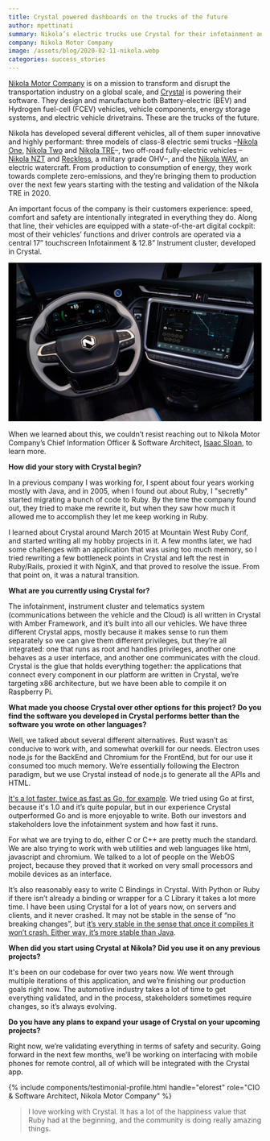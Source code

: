 ```yaml
---
title: Crystal powered dashboards on the trucks of the future
author: mpettinati
summary: Nikola’s electric trucks use Crystal for their infotainment and telematics system.
company: Nikola Motor Company
image: /assets/blog/2020-02-11-nikola.webp
categories: success_stories
---
```


[Nikola Motor Company](https://nikolamotor.com/) is on a mission to transform and disrupt the transportation industry on a global scale, and [Crystal](https://crystal-lang.org/) is powering their software. They design and manufacture both Battery-electric (BEV) and Hydrogen fuel-cell (FCEV) vehicles, vehicle components, energy storage systems, and electric vehicle drivetrains. These are the trucks of the future.

Nikola has developed several different vehicles, all of them super innovative and highly performant: three models of class-8 electric semi trucks –[Nikola One](https://nikolamotor.com/one), [Nikola Two](https://nikolamotor.com/two) and [Nikola TRE](https://nikolamotor.com/tre)–, two off-road fully-electric vehicles –[Nikola NZT](https://nikolamotor.com/nzt) and [Reckless](https://nikolamotor.com/reckless), a military grade OHV–, and the [Nikola WAV](https://nikolamotor.com/wav), an electric watercraft. From production to consumption of energy, they work towards complete zero-emissions, and they’re bringing them to production over the next few years starting with the testing and validation of the Nikola TRE in 2020.

An important focus of the company is their customers experience: speed, comfort and safety are intentionally integrated in everything they do. Along that line, their vehicles are equipped with a state-of-the-art digital cockpit: most of their vehicles’ functions and driver controls are operated via a central 17” touchscreen Infotainment & 12.8” Instrument cluster, developed in Crystal.

![The front panel of a Nikola truck](/assets/blog/2020-02-11-nikola-truck-front-panel.webp)

When we learned about this, we couldn’t resist reaching out to Nikola Motor Company’s Chief Information Officer & Software Architect, [Isaac Sloan](https://www.linkedin.com/in/isaac-sloan-29b30526), to learn more.

**How did your story with Crystal begin?**

In a previous company I was working for, I spent about four years working mostly with Java, and in 2005, when I found out about Ruby, I "secretly" started migrating a bunch of code to Ruby. By the time the company found out, they tried to make me rewrite it, but when they saw how much it allowed me to accomplish they let me keep working in Ruby.

I learned about Crystal around March 2015 at Mountain West Ruby Conf, and started writing all my hobby projects in it. A few months later, we had some challenges with an application that was using too much memory, so I tried rewriting a few bottleneck points in Crystal and left the rest in Ruby/Rails, proxied it with NginX, and that proved to resolve the issue. From that point on, it was a natural transition.

**What are you currently using Crystal for?**

The infotainment, instrument cluster and telematics system (communications between the vehicle and the Cloud) is all written in Crystal with Amber Framework, and it’s built into all our vehicles. We have three different Crystal apps, mostly because it makes sense to run them separately so we can give them different privileges, but they’re all integrated: one that runs as root and handles privileges, another one behaves as a user interface, and another one communicates with the cloud. Crystal is the glue that holds everything together: the applications that connect every component in our platform are written in Crystal, we’re targeting x86 architecture, but we have been able to compile it on Raspberry Pi.

**What made you choose Crystal over other options for this project? Do you find the software you developed in Crystal performs better than the software you wrote on other languages?**

Well, we talked about several different alternatives. Rust wasn’t as conducive to work with, and somewhat overkill for our needs. Electron uses node.js for the BackEnd and Chromium for the FrontEnd, but for our use it consumed too much memory. We’re essentially following the Electron paradigm, but we use Crystal instead of node.js to generate all the APIs and HTML.

<u>It's a lot faster, twice as fast as Go, for example</u>. We tried using Go at first, because it's 1.0 and it’s quite popular, but in our experience Crystal outperformed Go and is more enjoyable to write. Both our investors and stakeholders love the infotainment system and how fast it runs.

For what we are trying to do, either C or C++ are pretty much the standard. We are also trying to work with web utilities and web languages like html, javascript and chromium. We talked to a lot of people on the WebOS project, because they proved that it worked on very small processors and mobile devices as an interface.

It’s also reasonably easy to write C Bindings in Crystal. With Python or Ruby if there isn’t already a binding or wrapper for a C Library it takes a lot more time. I have been using Crystal for a lot of years now, on servers and clients, and it never crashed. It may not be stable in the sense of “no breaking changes”, but <u>it’s very stable in the sense that once it compiles it won’t crash. Either way, it’s more stable than Java</u>.

**When did you start using Crystal at Nikola? Did you use it on any previous projects?**

It's been on our codebase for over two years now. We went through multiple iterations of this application, and we’re finishing our production goals right now. The automotive industry takes a lot of time to get everything validated, and in the process, stakeholders sometimes require changes, so it’s always evolving.

**Do you have any plans to expand your usage of Crystal on your upcoming projects?**

Right now, we’re validating everything in terms of safety and security. Going forward in the next few months, we’ll be working on interfacing with mobile phones for remote control, all of which will be integrated with the Crystal app.

{% include components/testimonial-profile.html handle="elorest" role="CIO & Software Architect, Nikola Motor Company" %}

> I love working with Crystal. It has a lot of the happiness value that Ruby had at the beginning, and the community is doing really amazing things.
